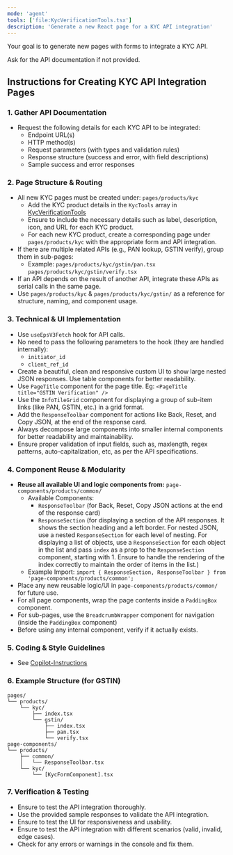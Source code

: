 ```yaml
---
mode: 'agent'
tools: ['file:KycVerificationTools.tsx']
description: 'Generate a new React page for a KYC API integration'
---
```

Your goal is to generate new pages with forms to integrate a KYC API.

Ask for the API documentation if not provided.

## Instructions for Creating KYC API Integration Pages

### 1. Gather API Documentation

- Request the following details for each KYC API to be integrated:
	- Endpoint URL(s)
	- HTTP method(s)
	- Request parameters (with types and validation rules)
	- Response structure (success and error, with field descriptions)
	- Sample success and error responses

### 2. Page Structure & Routing

- All new KYC pages must be created under: `pages/products/kyc`
  - Add the KYC product details in the `KycTools` array in [KycVerificationTools](../../page-components/products/kyc/KycVerificationTools.tsx)
  - Ensure to include the necessary details such as label, description, icon, and URL for each KYC product.
  - For each new KYC product, create a corresponding page under `pages/products/kyc` with the appropriate form and API integration.
- If there are multiple related APIs (e.g., PAN lookup, GSTIN verify), group them in sub-pages:
	- Example:
	  `pages/products/kyc/gstin/pan.tsx`
	  `pages/products/kyc/gstin/verify.tsx`
- If an API depends on the result of another API, integrate these APIs as serial calls in the same page.
- Use `pages/products/kyc` & `pages/products/kyc/gstin/` as a reference for structure, naming, and component usage.

### 3. Technical & UI Implementation
- Use `useEpsV3Fetch` hook for API calls.
- No need to pass the following parameters to the hook (they are handled internally):
	- `initiator_id`
	- `client_ref_id`
- Create a beautiful, clean and responsive custom UI to show large nested JSON responses. Use table components for better readability.
- Use `PageTitle` component for the page title. Eg: `<PageTitle title="GSTIN Verification" />`
- Use the `InfoTileGrid` component for displaying a group of sub-item links (like PAN, GSTIN, etc.) in a grid format.
- Add the `ResponseToolbar` component for actions like Back, Reset, and Copy JSON, at the end of the response card.
- Always decompose large components into smaller internal components for better readability and maintainability.
- Ensure proper validation of input fields, such as, maxlength, regex patterns, auto-capitalization, etc, as per the API specifications.

### 4. Component Reuse & Modularity

- **Reuse all available UI and logic components from:**
  `page-components/products/common/`
	- Available Components:
		- `ResponseToolbar` (for Back, Reset, Copy JSON actions at the end of the response card)
		- `ResponseSection` (for displaying a section of the API responses. It shows the section heading and a left border. For nested JSON, use a nested `ResponseSection` for each level of nesting. For displaying a list of objects, use a `ResponseSection` for each object in the list and pass `index` as a prop to the `ResponseSection` component, starting with 1. Ensure to handle the rendering of the index correctly to maintain the order of items in the list.)
	- Example Import: `import { ResponseSection, ResponseToolbar } from 'page-components/products/common';`
- Place any new reusable logic/UI in `page-components/products/common/` for future use.
- For all page components, wrap the page contents inside a `PaddingBox` component.
- For sub-pages, use the `BreadcrumbWrapper` component for navigation (inside the `PaddingBox` component)
- Before using any internal component, verify if it actually exists.

### 5. Coding & Style Guidelines

- See [Copilot-Instructions](../copilot-instructions.md)

### 6. Example Structure (for GSTIN)

```
pages/
└── products/
    └── kyc/
        ├── index.tsx
        └── gstin/
            ├── index.tsx
            ├── pan.tsx
            └── verify.tsx
page-components/
└── products/
    ├── common/
    │   └── ResponseToolbar.tsx
    └── kyc/
        └── [KycFormComponent].tsx
```

### 7. Verification & Testing
- Ensure to test the API integration thoroughly.
- Use the provided sample responses to validate the API integration.
- Ensure to test the UI for responsiveness and usability.
- Ensure to test the API integration with different scenarios (valid, invalid, edge cases).
- Check for any errors or warnings in the console and fix them.
